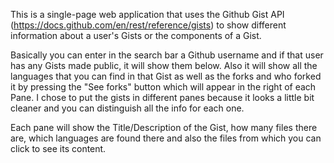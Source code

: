 This is a single-page web application that uses the Github Gist API (https://docs.github.com/en/rest/reference/gists) to show different information about a user's Gists or the components of a Gist.

Basically you can enter in the search bar a Github username and if that user has any Gists made public, it will show them below. Also it will show all the languages that you can find in that Gist as well as the forks and who forked it by pressing the "See forks" button which will appear in the right of each Pane. I chose to put the gists in different panes because it looks a little bit cleaner and you can distinguish all the info for each one.

Each pane will show the Title/Description of the Gist, how many files there are, which languages are found there and also the files from which you can click to see its content.
